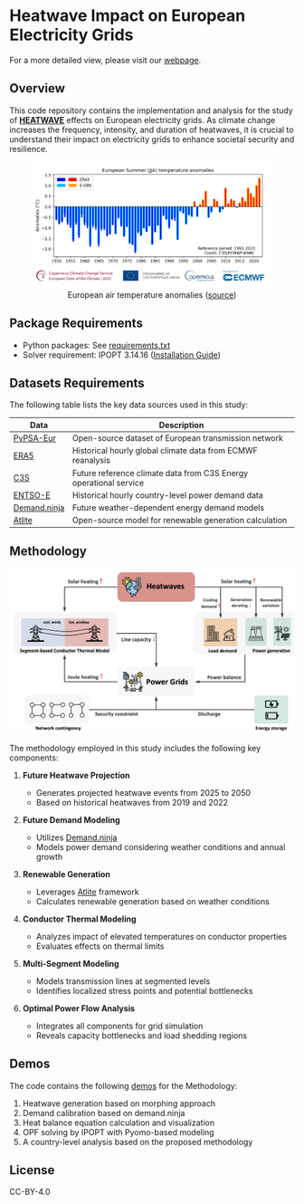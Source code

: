 # Heatwave Impact on European Electricity Grids


For a more detailed view, please visit our [webpage](https://emliang.github.io/HEAT-GRID/webpage/).


<!-- ## Table of Contents
- [Heatwave Impact on European Electricity Grids](#heatwave-impact-on-european-electricity-grids)
  - [Table of Contents](#table-of-contents)
  - [Overview](#overview)
  - [Package Requirements](#package-requirements)
  - [Datasets Requirements](#datasets-requirements)
  - [Methodology](#methodology)
  - [Demos](#demos)
  - [License](#license) -->

## Overview
This code repository contains the implementation and analysis for the study of [**HEATWAVE**](https://climate.copernicus.eu/heatwaves-brief-introduction) effects on European electricity grids. As climate change increases the frequency, intensity, and duration of heatwaves, it is crucial to understand their impact on electricity grids to enhance societal security and resilience.

<center>
<figure>
  <img src="webpage/images/temperature.png" width="700" />
  <figcaption>European air temperature anomalies (<a href="https://climate.copernicus.eu/european-heatwave-july-2023-longer-term-context">source</a>)</figcaption>
</figure>
</center>

## Package Requirements
- Python packages: See [requirements.txt](/requirements.txt)
- Solver requirement: IPOPT 3.14.16 ([Installation Guide](https://coin-or.github.io/Ipopt/INSTALL.html))

## Datasets Requirements
The following table lists the key data sources used in this study:

| Data | Description |
|------|-------------|
| [PyPSA-Eur](https://pypsa-eur.readthedocs.io/) | Open-source dataset of European transmission network |
| [ERA5](https://cds.climate.copernicus.eu/datasets/reanalysis-era5-pressure-levels?tab=overview) | Historical hourly global climate data from ECMWF reanalysis |
| [C3S](https://cds.climate.copernicus.eu/datasets/sis-energy-derived-projections?tab=overview) | Future reference climate data from C3S Energy operational service |
| [ENTSO-E](https://www.entsoe.eu/data/power-stats/) | Historical hourly country-level power demand data |
| [Demand.ninja](https://demand.ninja/) | Future weather-dependent energy demand models |
| [Atlite](https://github.com/PyPSA/atlite) | Open-source model for renewable generation calculation |

## Methodology
![Methodology Framework](webpage/images/Framework_2025.png)

The methodology employed in this study includes the following key components:

1. **Future Heatwave Projection**
   - Generates projected heatwave events from 2025 to 2050
   - Based on historical heatwaves from 2019 and 2022

2. **Future Demand Modeling**
   - Utilizes [Demand.ninja](https://demand.ninja/)
   - Models power demand considering weather conditions and annual growth

3. **Renewable Generation**
   - Leverages [Atlite](https://github.com/PyPSA/atlite) framework
   - Calculates renewable generation based on weather conditions

4. **Conductor Thermal Modeling**
   - Analyzes impact of elevated temperatures on conductor properties
   - Evaluates effects on thermal limits

5. **Multi-Segment Modeling**
   - Models transmission lines at segmented levels
   - Identifies localized stress points and potential bottlenecks

6. **Optimal Power Flow Analysis**
   - Integrates all components for grid simulation
   - Reveals capacity bottlenecks and load shedding regions

## Demos
The code contains the following [demos](/demos/) for the Methodology:

1. Heatwave generation based on morphing approach
2. Demand calibration based on demand.ninja
3. Heat balance equation calculation and visualization
4. OPF solving by IPOPT with Pyomo-based modeling
5. A country-level analysis based on the proposed methodology

## License
CC-BY-4.0


